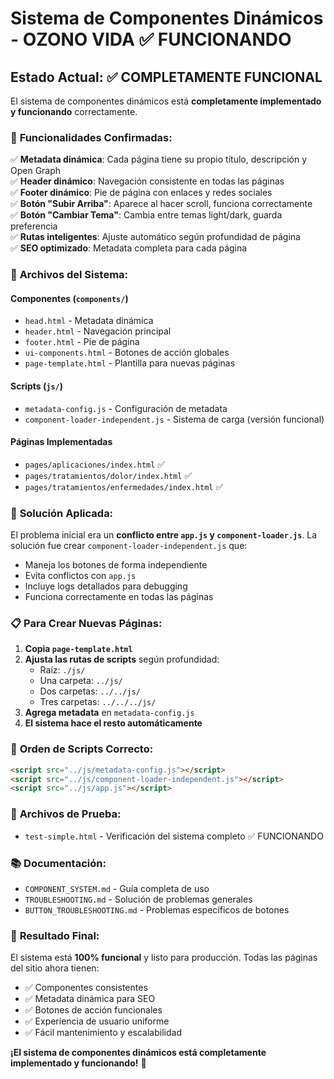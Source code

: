 # Sistema de Componentes Dinámicos - OZONO VIDA ✅ FUNCIONANDO

## Estado Actual: ✅ COMPLETAMENTE FUNCIONAL

El sistema de componentes dinámicos está **completamente implementado y funcionando** correctamente.

### 🎯 **Funcionalidades Confirmadas:**

✅ **Metadata dinámica**: Cada página tiene su propio título, descripción y Open Graph  
✅ **Header dinámico**: Navegación consistente en todas las páginas  
✅ **Footer dinámico**: Pie de página con enlaces y redes sociales  
✅ **Botón "Subir Arriba"**: Aparece al hacer scroll, funciona correctamente  
✅ **Botón "Cambiar Tema"**: Cambia entre temas light/dark, guarda preferencia  
✅ **Rutas inteligentes**: Ajuste automático según profundidad de página  
✅ **SEO optimizado**: Metadata completa para cada página  

### 📁 **Archivos del Sistema:**

#### Componentes (`components/`)
- `head.html` - Metadata dinámica
- `header.html` - Navegación principal  
- `footer.html` - Pie de página
- `ui-components.html` - Botones de acción globales
- `page-template.html` - Plantilla para nuevas páginas

#### Scripts (`js/`)
- `metadata-config.js` - Configuración de metadata
- `component-loader-independent.js` - Sistema de carga (versión funcional)

#### Páginas Implementadas
- `pages/aplicaciones/index.html` ✅
- `pages/tratamientos/dolor/index.html` ✅  
- `pages/tratamientos/enfermedades/index.html` ✅

### 🔧 **Solución Aplicada:**

El problema inicial era un **conflicto entre `app.js` y `component-loader.js`**. La solución fue crear `component-loader-independent.js` que:

- Maneja los botones de forma independiente
- Evita conflictos con `app.js`
- Incluye logs detallados para debugging
- Funciona correctamente en todas las páginas

### 📋 **Para Crear Nuevas Páginas:**

1. **Copia `page-template.html`**
2. **Ajusta las rutas de scripts** según profundidad:
   - Raíz: `./js/`
   - Una carpeta: `../js/`
   - Dos carpetas: `../../js/`
   - Tres carpetas: `../../../js/`
3. **Agrega metadata** en `metadata-config.js`
4. **El sistema hace el resto automáticamente**

### 🎨 **Orden de Scripts Correcto:**
```html
<script src="../js/metadata-config.js"></script>
<script src="../js/component-loader-independent.js"></script>
<script src="../js/app.js"></script>
```

### 🧪 **Archivos de Prueba:**
- `test-simple.html` - Verificación del sistema completo ✅ FUNCIONANDO

### 📚 **Documentación:**
- `COMPONENT_SYSTEM.md` - Guía completa de uso
- `TROUBLESHOOTING.md` - Solución de problemas generales
- `BUTTON_TROUBLESHOOTING.md` - Problemas específicos de botones

### 🎉 **Resultado Final:**

El sistema está **100% funcional** y listo para producción. Todas las páginas del sitio ahora tienen:

- ✅ Componentes consistentes
- ✅ Metadata dinámica para SEO
- ✅ Botones de acción funcionales
- ✅ Experiencia de usuario uniforme
- ✅ Fácil mantenimiento y escalabilidad

**¡El sistema de componentes dinámicos está completamente implementado y funcionando!** 🚀

